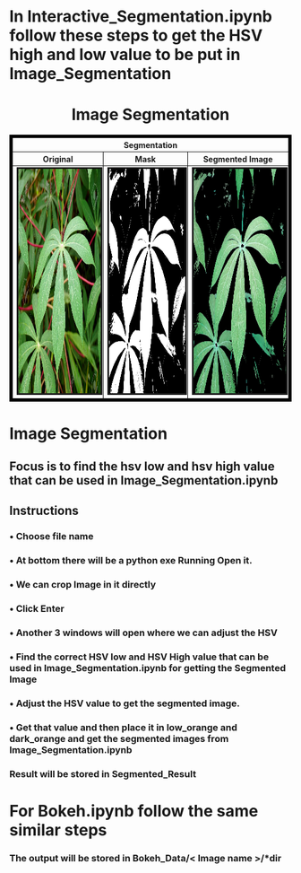 # In Interactive_Segmentation.ipynb follow these steps to get the HSV high and low value to be put in Image_Segmentation

<h1 align="center">Image Segmentation</h1>
<table border="5" bordercolor="black" align="center">
        <tr>
            <th colspan="3">Segmentation</th> 
        </tr>
        <tr>
            <th>Original</th>
            <th>Mask</th>
            <th>Segmented Image</th>
        </tr>
        <tr>
            <td><img src="Markdown_Images/leaf2.jpg" alt="" border=3 height=400 width=400></img></td>
            <td><img src="Markdown_Images/ProperSegmentation_Mask.jpg" alt="" border=3 height=400 width=400></img></td>
            <td><img src="Markdown_Images/ProperSegmentation_Result.jpg" alt="" border=3 height=400 width=400></img></td>
        </tr>
</table>

# Image Segmentation

## Focus is to find the hsv low and hsv high value that can be used in Image_Segmentation.ipynb

## Instructions

<h3>• Choose file name</h3>

<h3>• At bottom there will be a python exe Running Open it.</h3>

<h3>• We can crop Image in it directly</h3>

<h3>• Click Enter</h3>

<h3>• Another 3 windows will open where we can adjust the HSV</h3>

<h3>• Find the correct HSV low and HSV High value that can be used in Image_Segmentation.ipynb for getting the Segmented Image</h3>

<h3>• Adjust the HSV value to get the segmented image.</h3>

<h3>• Get that value and then place it in low_orange and dark_orange and get the segmented images from Image_Segmentation.ipynb</h3>

<h3>Result will be stored in Segmented_Result</h3>

# For Bokeh.ipynb follow the same similar steps

<h3>The output will be stored in Bokeh_Data/< Image name >/*dir</h3>
